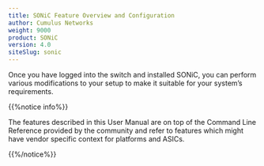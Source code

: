```yaml
---
title: SONiC Feature Overview and Configuration
author: Cumulus Networks
weight: 9000
product: SONiC
version: 4.0
siteSlug: sonic
---
```


Once you have logged into the switch and installed SONiC, you can perform various modifications to your setup to make it suitable for your system’s requirements.

{{%notice info%}}

The features described in this User Manual are on top of the Command Line Reference provided by the community and refer to features which might have vendor specific context for platforms and ASICs.

{{%/notice%}}
